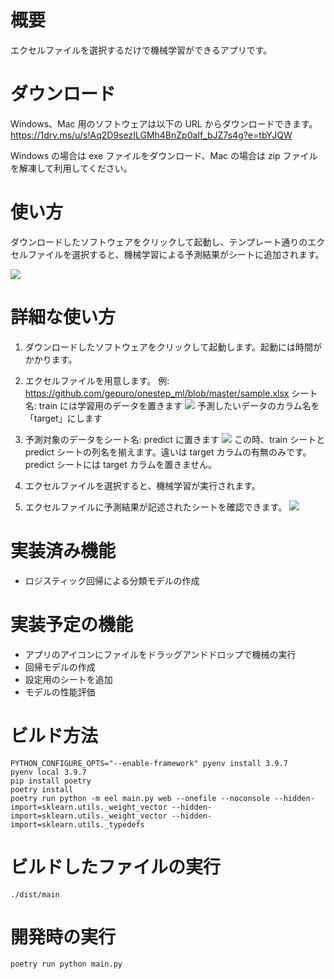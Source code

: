 # 概要

エクセルファイルを選択するだけで機械学習ができるアプリです。

# ダウンロード

Windows、Mac 用のソフトウェアは以下の URL からダウンロードできます。
https://1drv.ms/u/s!Aq2D9sezILGMh4BnZp0aIf_bJZ7s4g?e=tbYJQW

Windows の場合は exe ファイルをダウンロード、Mac の場合は zip ファイルを解凍して利用してください。

# 使い方

ダウンロードしたソフトウェアをクリックして起動し、テンプレート通りのエクセルファイルを選択すると、機械学習による予測結果がシートに追加されます。

![](docs/image/start.png)

# 詳細な使い方

1. ダウンロードしたソフトウェアをクリックして起動します。起動には時間がかかります。
2. エクセルファイルを用意します。
   例: https://github.com/gepuro/onestep_ml/blob/master/sample.xlsx
   シート名: train には学習用のデータを置きます
   ![](docs/image/train.png)
   予測したいデータのカラム名を「target」にします

3. 予測対象のデータをシート名: predict に置きます
   ![](docs/image/predict.png)
   この時、train シートと predict シートの列名を揃えます。違いは target カラムの有無のみです。predict シートには target カラムを置きません。

4. エクセルファイルを選択すると、機械学習が実行されます。

5. エクセルファイルに予測結果が記述されたシートを確認できます。
   ![](docs/image/output.png)

# 実装済み機能

- ロジスティック回帰による分類モデルの作成

# 実装予定の機能

- アプリのアイコンにファイルをドラッグアンドドロップで機械の実行
- 回帰モデルの作成
- 設定用のシートを追加
- モデルの性能評価

# ビルド方法

```
PYTHON_CONFIGURE_OPTS="--enable-framework" pyenv install 3.9.7
pyenv local 3.9.7
pip install poetry
poetry install
poetry run python -m eel main.py web --onefile --noconsole --hidden-import=sklearn.utils._weight_vector --hidden-import=sklearn.utils._weight_vector --hidden-import=sklearn.utils._typedefs
```

# ビルドしたファイルの実行

```
./dist/main
```

# 開発時の実行

```
poetry run python main.py
```
